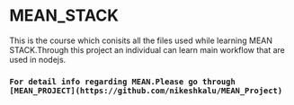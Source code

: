 # MEAN_STACK
This is the course which conisits all the files used while learning MEAN STACK.Through this project an individual can learn main workflow that are used in nodejs.

### `For detail info regarding MEAN.Please go through [MEAN_PROJECT](https://github.com/nikeshkalu/MEAN_Project)`

